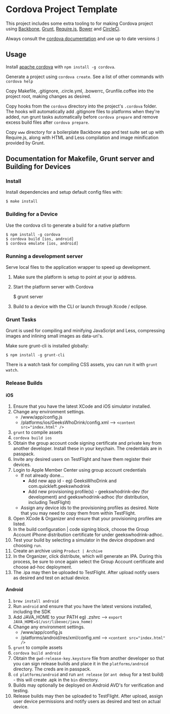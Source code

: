 # Cordova Project Template

This project includes some extra tooling to for making Cordova project using [Backbone](http://backbonejs.org), [Grunt](http://gruntjs.com), [Require.js](http://requirejs.com), [Bower](http://bower.io) and [CircleCi](https://circleci.com/).

Always consult the [cordova documentation](http://cordova.apache.org/docs/en/3.0.0/) and use up to date versions :)

## Usage

Install [apache cordova](http://cordova.apache.org/) with `npm install -g cordova`.

Generate a project using `cordova create`. See a list of other commands with `cordova help`

Copy Makefile, .gitignore, .circle.yml, .bowerrc, Grunfile.coffee into the project root, making changes as desired.

Copy hooks from the `cordova` directory into the project's `.cordova` folder. The hooks will automatically add .gitignore files to platforms when they're added, run grunt tasks automatically before `cordova prepare` and remove excess build files after `cordova prepare`.

Copy `www` directory for a boilerplate Backbone app and test suite set up with Require.js, along with HTML and Less compilation and image minification provided by Grunt.

## Documentation for Makefile, Grunt server and Building for Devices

### Install

Install dependencies and setup default config files with:

    $ make install

### Building for a Device

Use the cordova cli to generate a build for a native platform

    $ npm install -g cordova
    $ cordova build [ios, android]
    $ cordova emulate [ios, android]

### Running a development server

Serve local files to the application wrapper to speed up development.

1. Make sure the platform is setup to point at your ip address.
2. Start the platform server with Cordova

    $ grunt server

3. Build to a device with the CLI or launch through Xcode / eclipse.

### Grunt Tasks

Grunt is used for compiling and minifying JavaScript and Less,
compressing images and inlining small images as data-uri's.

Make sure grunt-cli is installed globally:

    $ npm install -g grunt-cli

There is a watch task for compiling CSS assets, you can run it with
`grunt watch`.

### Release Builds

#### iOS

1. Ensure that you have the latest XCode and iOS simulator installed.
2. Change any environment settings.
	- /www/app/config.js
	- /platforms/ios/GeeksWhoDrink/config.xml --> `<content src="index.html" />`
3. `grunt` to compile assets
4. `cordova build ios`	
5. Obtain the group account code signing certificate and private key from another developer.  Install these in your keychain.  The credentials are in passpack.
6. Invite any desired users on TestFlight and have them register their devices.
7. Login to Apple Member Center using group account credentials
	- If not already done...
		- Add new app id - eg) GeeksWhoDrink and com.quickleft.geekswhodrink
		- Add new provisioning profile(s) - geekswhodrink-dev (for development) and geekswhodrink-adhoc (for distribution, including TestFlight)
	- Assign any device ids to the provisioning profiles as desired.  Note that you may need to copy them from within TestFlight.
8. Open XCode & Organizer and ensure that your provisioning profiles are listed.
9. In the build configuration | code signing block, choose the Group Account iPhone distribution certificate for under geekswhodrink-adhoc.
10. Test your build by selecting a simulator in the device dropdown and choosing `run`.
11. Create an archive using `Product | Archive`
12. In the Organizer, click distribute, which will generate an IPA.  During this process, be sure to once again select the Group Account certificate and choose ad-hoc deployment.
13. The .ipa may then be uploaded to TestFlight.  After upload notify users as desired and test on actual device.
	

#### Android

1. `brew install android`
2. Run `android` and ensure that you have the latest versions installed, including the SDK
3. Add JAVA_HOME to your PATH eg) .zshrc --> `export JAVA_HOME=$(/usr/libexec/java_home)`
4. Change any environment settings.
	- /www/app/config.js
	- /platforms/android/res/xml/config.xml --> `<content src="index.html" />`
5. `grunt` to compile assets
6. `cordova build android`	
7. Obtain the `gwd-release-key.keystore` file from another developer so that you can sign release builds and place it in the `platforms/android` directory.  The creds are in passpack.
8. `cd platforms/android` and run `ant release` (or `ant debug` for a test build) -  this will create .apk in the `bin` directory.
10. Builds may optionally be deployed on Android AVD's for verification and testing.
11. Release builds may then be uploaded to TestFlight.  After upload, assign user device permissions and notify users as desired and test on actual device.

